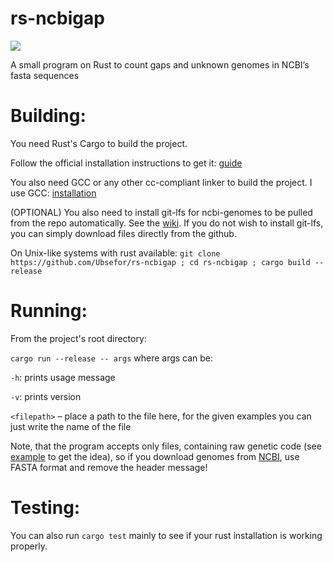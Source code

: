 # rs-ncbigap
![](https://github.com/Ubsefor/rs-ncbigap/workflows/Rust/badge.svg)

A small program on Rust to count gaps and unknown genomes in NCBI’s fasta sequences

# Building:

You need Rust's Cargo to build the project. 

Follow the official installation instructions to get it: [guide](https://www.rust-lang.org/tools/install)

You also need GCC or any other cc-compliant linker to build the project. I use GCC: [installation](https://gcc.gnu.org/install/)

(OPTIONAL) You also need to install git-lfs for ncbi-genomes to be pulled from the repo automatically. See the [wiki](https://github.com/git-lfs/git-lfs/wiki/Installation). If you do not wish to install git-lfs, you can simply download files directly from the github.

On Unix-like systems with rust available: 
`git clone https://github.com/Ubsefor/rs-ncbigap ; cd rs-ncbigap ; cargo build --release`

# Running:

From the project's root directory:

`cargo run --release -- args` where args can be:

`-h`: prints usage message

`-v`: prints version

`<filepath>` – place a path to the file here, for the given examples you can just write the name of the file

Note, that the program accepts only files, containing raw genetic code (see [example](https://github.com/Ubsefor/rs-ncbigap/blob/master/NC_000001.11%20Homo%20sapiens%20chromosome%201%2C%20GRCh38.p13%20Primary%20Assembly.fasta) to get the idea), so if you download genomes from  [NCBI](https://www.ncbi.nlm.nih.gov), use FASTA format and remove the header message!

# Testing:

You can also run `cargo test` mainly to see if your rust installation is working properly.


